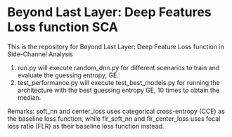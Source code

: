 # Beyond Last Layer: Deep Features Loss function SCA
This is the repository for Beyond Last Layer: Deep Feature Loss function in Side-Channel Analysis 


1. run.py will execute random_dnn.py for different scenarios to train and evaluate the guessing entropy, GE. 
2. test_performance.py will execute test_best_models.py for running the architecture with the best guessing entropy GE, 10 times to obtain the median.


Remarks: soft_nn and center_loss uses categorical cross-entropy (CCE) as the baseline loss function, while flr_soft_nn and flr_center_loss uses focal loss ratio (FLR) as their baseline loss function instead.
